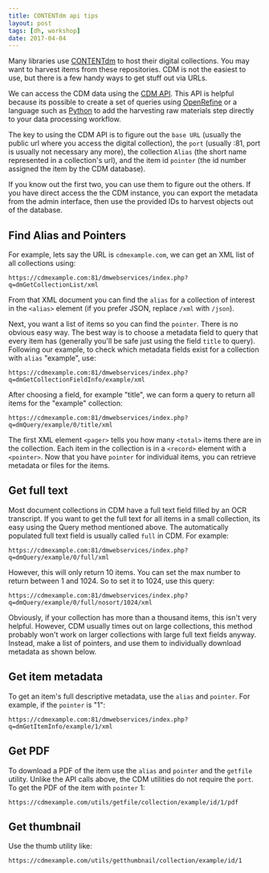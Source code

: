 ```yaml
---
title: CONTENTdm api tips
layout: post
tags: [dh, workshop]
date: 2017-04-04
---
```


Many libraries use [CONTENTdm](https://www.oclc.org/en/contentdm.html) to host their digital collections. 
You may want to harvest items from these repositories.
CDM is not the easiest to use, but there is a few handy ways to get stuff out via URLs.

We can access the CDM data using the [CDM API](https://www.oclc.org/support/services/contentdm/help/customizing-website-help/other-customizations/contentdm-api-reference.en.html).
This API is helpful because its possible to create a set of queries using [OpenRefine](https://openrefine.org/) or a language such as [Python](https://www.python.org/) to add the harvesting raw materials step directly to your data processing workflow.

The key to using the CDM API is to figure out the `base URL` (usually the public url where you access the digital collection), the `port` (usually :81, port is usually not necessary any more), the collection `Alias` (the short name represented in a collection's url), and the item id `pointer` (the id number assigned the item by the CDM database).

If you know out the first two, you can use them to figure out the others.
If you have direct access the the CDM instance, you can export the metadata from the admin interface, then use the provided IDs to harvest objects out of the database.

## Find Alias and Pointers

For example, lets say the URL is `cdmexample.com`, we can get an XML list of all collections using:

`https://cdmexample.com:81/dmwebservices/index.php?q=dmGetCollectionList/xml`

From that XML document you can find the `alias` for a collection of interest in the `<alias>` element (if you prefer JSON, replace `/xml` with `/json`).

Next, you want a list of items so you can find the `pointer`.
There is no obvious easy way.
The best way is to choose a metadata field to query that every item has (generally you'll be safe just using the field `title` to query). 
Following our example, to check which metadata fields exist for a collection with `alias` "example", use: 

`https://cdmexample.com:81/dmwebservices/index.php?q=dmGetCollectionFieldInfo/example/xml`

After choosing a field, for example "title", we can form a query to return all items for the "example" collection: 

`https://cdmexample.com:81/dmwebservices/index.php?q=dmQuery/example/0/title/xml`

The first XML element `<pager>` tells you how many `<total>` items there are in the collection. Each item in the collection is in a `<record>` element with a `<pointer>`. 
Now that you have `pointer` for individual items, you can retrieve metadata or files for the items.
## Get full text

Most document collections in CDM have a full text field filled by an OCR transcript.
If you want to get the full text for all items in a small collection, its easy using the Query method mentioned above. The automatically populated full text field is usually called `full` in CDM. For example:

`https://cdmexample.com:81/dmwebservices/index.php?q=dmQuery/example/0/full/xml`

However, this will only return 10 items. You can set the max number to return between 1 and 1024. So to set it to 1024, use this query:

`https://cdmexample.com:81/dmwebservices/index.php?q=dmQuery/example/0/full/nosort/1024/xml`

Obviously, if your collection has more than a thousand items, this isn't very helpful.
However, CDM usually times out on large collections, this method probably won't work on larger collections with large full text fields anyway. 
Instead, make a list of pointers, and use them to individually download metadata as shown below.

## Get item metadata

To get an item's full descriptive metadata, use the `alias` and `pointer`.
For example, if the `pointer` is "1":

`https://cdmexample.com:81/dmwebservices/index.php?q=dmGetItemInfo/example/1/xml`

## Get PDF

To download a PDF of the item use the `alias` and `pointer` and the `getfile` utility.
Unlike the API calls above, the CDM utilities do not require the `port`.
To get the PDF of the item with `pointer` 1:

`https://cdmexample.com/utils/getfile/collection/example/id/1/pdf`

## Get thumbnail

Use the thumb utility like:

`https://cdmexample.com/utils/getthumbnail/collection/example/id/1`
